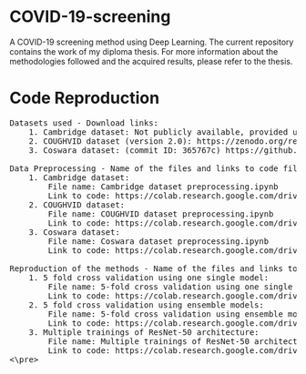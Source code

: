 # COVID-19-screening
A COVID-19 screening method using Deep Learning. 
The current repository contains the work of my diploma thesis. For more information about the methodologies followed and the acquired results, please refer to the thesis.

# Code Reproduction
<pre>
Datasets used - Download links:  
	1. Cambridge dataset: Not publicly available, provided under data-sharing agreement  
	2. COUGHVID dataset (version 2.0): https://zenodo.org/record/4498364#.YWauRhpByUk  
	3. Coswara dataset: (commit ID: 365767c) https://github.com/iiscleap/Coswara-Data  

Data Preprocessing - Name of the files and links to code files:  
	1. Cambridge dataset:   
		File name: Cambridge dataset preprocessing.ipynb  
		Link to code: https://colab.research.google.com/drive/12YkkSI_vIdQWI5s8-qhXrxfUPuuCIXta?usp=sharing  
	2. COUGHVID dataset:   
		File name: COUGHVID dataset preprocessing.ipynb  
		Link to code: https://colab.research.google.com/drive/1uhC-hS5f9t9BVdzOxwSfJ01LUAQrJxmj?usp=sharing  
	3. Coswara dataset:   
		File name: Coswara dataset preprocessing.ipynb  
		Link to code: https://colab.research.google.com/drive/1euoiQ1rsAn2zzkpODBFmNg15vIpSf4xq?usp=sharing  
	
Reproduction of the methods - Name of the files and links to code files:  
	1. 5 fold cross validation using one single model:   
		File name: 5-fold cross validation using one single model.ipynb  
		Link to code: https://colab.research.google.com/drive/13gTPO06r4PpF6D08gSA5qcw9XLfpubh7?usp=sharing  
	2. 5 fold cross validation using ensemble models:   
		File name: 5-fold cross validation using ensemble models.ipynb  
		Link to code: https://colab.research.google.com/drive/1UQEbufXoCSaFbAW8PUTljzg2ltWPVUjJ?usp=sharing  
	3. Multiple trainings of ResNet-50 architecture:   
		File name: Multiple trainings of ResNet-50 architecture.ipynb    
		Link to code: https://colab.research.google.com/drive/1EIwG9SCVXwoa-tjHnUXIu0NYMfrurnMk?usp=sharing  
<\pre>
